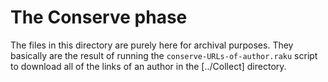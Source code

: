 The Conserve phase
==================

The files in this directory are purely here for archival purposes.  They basically are the result of running the `conserve-URLs-of-author.raku` script to download all of the links of an author in the [../Collect] directory.
